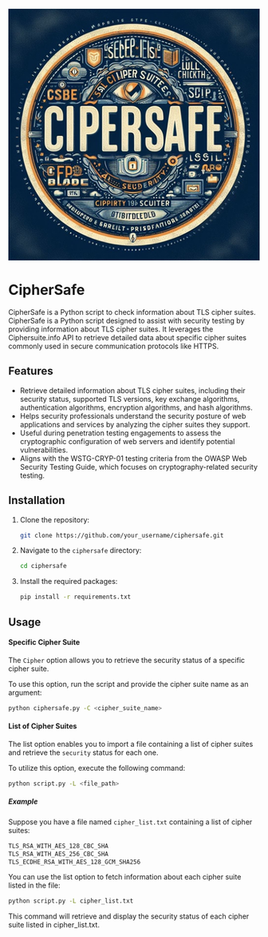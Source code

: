 <p align="center">
  <img src="images/ciphersafe.jpg" />
</p>

# CipherSafe
CipherSafe is a Python script to check information about TLS cipher suites.
CipherSafe is a Python script designed to assist with security testing by providing information about TLS cipher suites. It leverages the Ciphersuite.info API to retrieve detailed data about specific cipher suites commonly used in secure communication protocols like HTTPS.

## Features

- Retrieve detailed information about TLS cipher suites, including their security status, supported TLS versions, key exchange algorithms, authentication algorithms, encryption algorithms, and hash algorithms.
- Helps security professionals understand the security posture of web applications and services by analyzing the cipher suites they support.
- Useful during penetration testing engagements to assess the cryptographic configuration of web servers and identify potential vulnerabilities.
- Aligns with the WSTG-CRYP-01 testing criteria from the OWASP Web Security Testing Guide, which focuses on cryptography-related security testing.

## Installation

1. Clone the repository:

    ```bash
    git clone https://github.com/your_username/ciphersafe.git
    ```

2. Navigate to the `ciphersafe` directory:

    ```bash
    cd ciphersafe
    ```

3. Install the required packages:

    ```bash
    pip install -r requirements.txt
    ```

## Usage

#### Specific Cipher Suite

The `Cipher` option allows you to retrieve the security status of a specific cipher suite.

To use this option, run the script and provide the cipher suite name as an argument:

```bash
python ciphersafe.py -C <cipher_suite_name>
```
#### List of Cipher Suites

The list option enables you to import a file containing a list of cipher suites and retrieve the `security` status for each one.

To utilize this option, execute the following command:

```bash
python script.py -L <file_path>
```
##### Example

Suppose you have a file named `cipher_list.txt` containing a list of cipher suites:
```
TLS_RSA_WITH_AES_128_CBC_SHA
TLS_RSA_WITH_AES_256_CBC_SHA
TLS_ECDHE_RSA_WITH_AES_128_GCM_SHA256
```
You can use the list option to fetch information about each cipher suite listed in the file:

```bash
python script.py -L cipher_list.txt
```
This command will retrieve and display the security status of each cipher suite listed in cipher_list.txt.